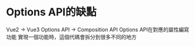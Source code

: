 # Options API的缺點
Vue2 -> Vue3
Options API -> Composition API
Options API在對應的屬性編寫功能
實現一個功能時，這個代碼會拆分到很多不同的地方